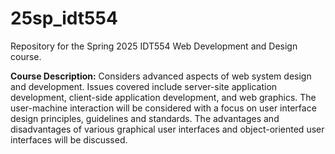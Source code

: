 # 25sp_idt554
Repository for the Spring 2025 IDT554 Web Development and Design course.

**Course Description:**
Considers advanced aspects of web system design and development. Issues covered include server-site application development, client-side application development, and web graphics. The user-machine interaction will be considered with a focus on user interface design principles, guidelines and standards. The advantages and disadvantages of various graphical user interfaces and object-oriented user interfaces will be discussed.
